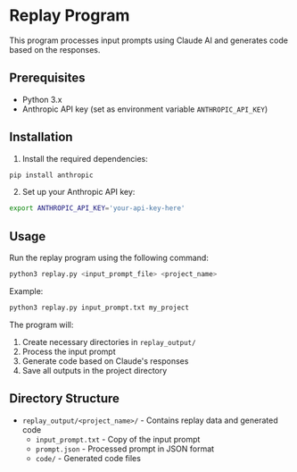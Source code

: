 # Replay Program

This program processes input prompts using Claude AI and generates code based on the responses.

## Prerequisites

- Python 3.x
- Anthropic API key (set as environment variable `ANTHROPIC_API_KEY`)

## Installation

1. Install the required dependencies:
```bash
pip install anthropic
```

2. Set up your Anthropic API key:
```bash
export ANTHROPIC_API_KEY='your-api-key-here'
```

## Usage

Run the replay program using the following command:

```bash
python3 replay.py <input_prompt_file> <project_name>
```

Example:
```bash
python3 replay.py input_prompt.txt my_project
```

The program will:
1. Create necessary directories in `replay_output/`
2. Process the input prompt
3. Generate code based on Claude's responses
4. Save all outputs in the project directory



## Directory Structure

- `replay_output/<project_name>/` - Contains replay data and generated code
  - `input_prompt.txt` - Copy of the input prompt
  - `prompt.json` - Processed prompt in JSON format
  - `code/` - Generated code files 
